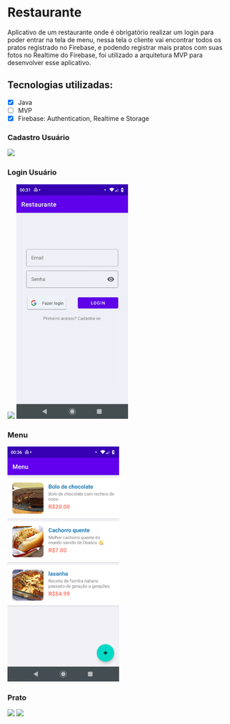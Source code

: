 # Restaurante

Aplicativo de um restaurante onde é obrigatório realizar um login para poder entrar na tela de menu, nessa tela o cliente vai encontrar todos os pratos registrado no Firebase, e podendo registrar mais pratos com suas fotos no Realtime do Firebase, foi utilizado a arquitetura MVP para desenvolver esse aplicativo.

## Tecnologias utilizadas:

- [x] Java
- [ ] MVP
- [x] Firebase: Authentication, Realtime e Storage

### Cadastro Usuário

<img src="img/cadastrarUsuario.gif" width="250" />

### Login Usuário

<img src="img/loginUsuario.gif" width="250" />

<img src="img/google.gif" width="250" />

### Menu

<img src="img/menu.png" width="250" />

### Prato

<img src="img/prato.gif" width="250" />

<img src="img/excluir.gif" width="250" />